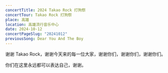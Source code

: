```yaml
---
concertTitle: 2024 Takao Rock 打狗祭
concertTour: Takao Rock 打狗祭
place: 高雄
location: 高雄流行音乐中心
date: 2024-10-12
concertPageSlug: "20241012"
previousSong: Dear You And The Boy
---
```

谢谢 Takao Rock，谢谢今天来的每一位大家，谢谢你们，谢谢你们，谢谢你们。

你们在这里永远都可以表达自己，谢谢。